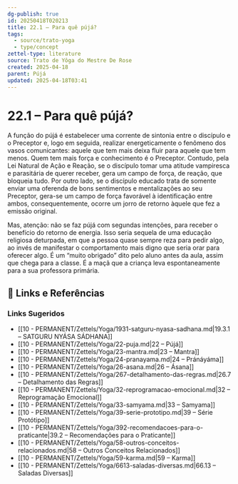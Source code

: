 ```yaml
---
dg-publish: true
id: 20250418T020213
title: 22.1 – Para quê pújá?
tags:
  - source/trato-yoga
  - type/concept
zettel-type: literature
source: Trato de Yôga do Mestre De Rose
created: 2025-04-18
parent: Pújá
updated: 2025-04-18T03:41
---
```


# 22.1 – Para quê pújá?

A função do pújá é estabelecer uma corrente de sintonia entre o discípulo e o Preceptor e, logo em seguida, realizar energeticamente o fenômeno dos vasos comunicantes: aquele que tem mais deixa fluir para aquele que tem menos. Quem tem mais força e conhecimento é o Preceptor. Contudo, pela Lei Natural de Ação e Reação, se o discípulo tomar uma atitude vampiresca e parasitária de querer receber, gera um campo de força, de reação, que bloqueia tudo. Por outro lado, se o discípulo educado trata de somente enviar uma oferenda de bons sentimentos e mentalizações ao seu Preceptor, gera-se um campo de força favorável à identificação entre ambos, consequentemente, ocorre um jorro de retorno àquele que fez a emissão original.

Mas, atenção: não se faz pújá com segundas intenções, para receber o benefício do retorno de energia. Isso seria sequela de uma educação religiosa deturpada, em que a pessoa quase sempre reza para pedir algo, ao invés de manifestar o comportamento mais digno que seria orar para oferecer algo. É um “muito obrigado” dito pelo aluno antes da aula, assim que chega para a classe. É a maçã que a criança leva espontaneamente para a sua professora primária.

## 🔗 Links e Referências











### Links Sugeridos

- [[10 - PERMANENT/Zettels/Yoga/1931-satguru-nyasa-sadhana.md\|19.3.1 – SATGURU NYÁSA SÁDHANA]]
- [[10 - PERMANENT/Zettels/Yoga/22-puja.md\|22 – Pújá]]
- [[10 - PERMANENT/Zettels/Yoga/23-mantra.md\|23 – Mantra]]
- [[10 - PERMANENT/Zettels/Yoga/24-pranayama.md\|24 – Pránáyáma]]
- [[10 - PERMANENT/Zettels/Yoga/26-asana.md\|26 – Ásana]]
- [[10 - PERMANENT/Zettels/Yoga/267-detalhamento-das-regras.md\|26.7 – Detalhamento das Regras]]
- [[10 - PERMANENT/Zettels/Yoga/32-reprogramacao-emocional.md\|32 – Reprogramação Emocional]]
- [[10 - PERMANENT/Zettels/Yoga/33-samyama.md\|33 – Samyama]]
- [[10 - PERMANENT/Zettels/Yoga/39-serie-prototipo.md\|39 – Série Protótipo]]
- [[10 - PERMANENT/Zettels/Yoga/392-recomendacoes-para-o-praticante\|39.2 – Recomendações para o Praticante]]
- [[10 - PERMANENT/Zettels/Yoga/58-outros-conceitos-relacionados.md\|58 – Outros Conceitos Relacionados]]
- [[10 - PERMANENT/Zettels/Yoga/59-karma.md\|59 – Karma]]
- [[10 - PERMANENT/Zettels/Yoga/6613-saladas-diversas.md\|66.13 – Saladas Diversas]]